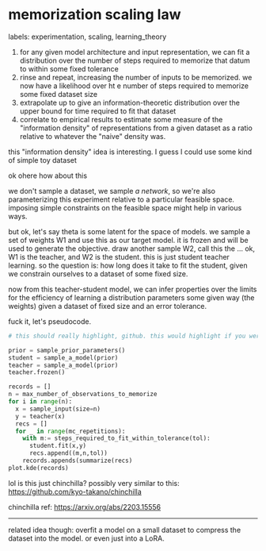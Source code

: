 # memorization scaling law

labels: experimentation, scaling, learning_theory

1. for any given model architecture and input representation, we can fit a distribution over the number of steps required to memorize that datum to within some fixed tolerance
2. rinse and repeat, increasing the number of inputs to be memorized. we now have a likelihood over ht e number of steps required to memorize some fixed dataset size
3. extrapolate up to give an information-theoretic distribution over the upper bound for time required to fit that dataset
4. correlate to empirical results to estimate some measure of the "information density" of representations from a given dataset as a ratio relative to whatever the "naive" density was.

this "information density" idea is interesting.  I guess I could use some kind of simple toy dataset 

ok ohere how about this

we don't sample a dataset, we sample *a network*, so we're also parameterizing this experiment relative to a particular feasible space. imposing simple constraints on the feasible space might help in various ways.

but ok, let's say theta is some latent for the space of models. we sample a set of weights W1 and use this as our target model. it is frozen and will be used to generate the objective. draw another sample W2, call this the ... ok, W1 is the teacher, and W2 is the student. this is just student teacher learning. so the question is: how long does it take to fit the student, given we constrain ourselves to a dataset of some fixed size.

now from this teacher-student model, we can infer properties over the limits for the efficiency of learning a distribution parameters some given way (the weights) given a dataset of fixed size and an error tolerance.

fuck it, let's pseudocode.

```python
# this should really highlight, github. this would highlight if you were a little cooler.

prior = sample_prior_parameters()
student = sample_a_model(prior)
teacher = sample_a_model(prior)
teacher.frozen()

records = []
n = max_number_of_observations_to_memorize
for i in range(n):
  x = sample_input(size=n)
  y = teacher(x)
  recs = []
  for _ in range(mc_repetitions):
    with m:= steps_required_to_fit_within_tolerance(tol):
      student.fit(x,y)
      recs.append((m,n,tol))
    records.appends(summarize(recs)
plot.kde(records)
```

lol is this just chinchilla? possibly very similar to this: https://github.com/kyo-takano/chinchilla

chinchilla ref: https://arxiv.org/abs/2203.15556

---

related idea though: overfit a model on a small dataset to compress the dataset into the model. or even just into a LoRA.
